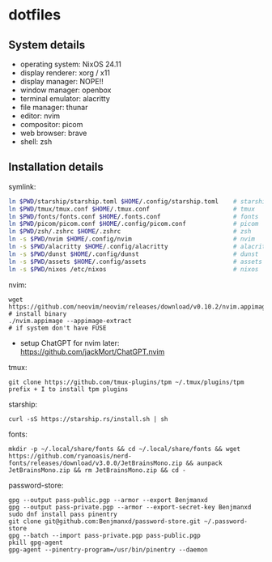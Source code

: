 # dotfiles

## System details
- operating system:   NixOS 24.11
- display renderer:   xorg / x11
- display manager:    NOPE!!
- window manager:     openbox
- terminal emulator:  alacritty
- file manager:       thunar
- editor:             nvim
- compositor:         picom
- web browser:        brave
- shell:              zsh

## Installation details

symlink:
```zsh
ln $PWD/starship/starship.toml $HOME/.config/starship.toml    # starship
ln $PWD/tmux/tmux.conf $HOME/.tmux.conf                       # tmux
ln $PWD/fonts/fonts.conf $HOME/.fonts.conf                    # fonts
ln $PWD/picom/picom.conf $HOME/.config/picom.conf             # picom
ln $PWD/zsh/.zshrc $HOME/.zshrc                               # zsh
ln -s $PWD/nvim $HOME/.config/nvim                            # nvim
ln -s $PWD/alacritty $HOME/.config/alacritty                  # alacritty
ln -s $PWD/dunst $HOME/.config/dunst                          # dunst
ln -s $PWD/assets $HOME/.config/assets                        # assets
ln -s $PWD/nixos /etc/nixos                                   # nixos
```

nvim:
```
wget https://github.com/neovim/neovim/releases/download/v0.10.2/nvim.appimage   # install binary
./nvim.appimage --appimage-extract                                              # if system don't have FUSE
```
- setup ChatGPT for nvim later: https://github.com/jackMort/ChatGPT.nvim

tmux:
```
git clone https://github.com/tmux-plugins/tpm ~/.tmux/plugins/tpm
prefix + I to install tpm plugins
```

starship:
```
curl -sS https://starship.rs/install.sh | sh
```

fonts:
```
mkdir -p ~/.local/share/fonts && cd ~/.local/share/fonts && wget https://github.com/ryanoasis/nerd-fonts/releases/download/v3.0.0/JetBrainsMono.zip && aunpack JetBrainsMono.zip && rm JetBrainsMono.zip && cd -
```

password-store:
```
gpg --output pass-public.pgp --armor --export Benjmanxd
gpg --output pass-private.pgp --armor --export-secret-key Benjmanxd
sudo dnf install pass pinentry
git clone git@github.com:Benjmanxd/password-store.git ~/.password-store
gpg --batch --import pass-private.pgp pass-public.pgp
pkill gpg-agent
gpg-agent --pinentry-program=/usr/bin/pinentry --daemon
```

